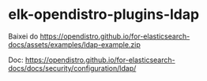 # elk-opendistro-plugins-ldap
Baixei do https://opendistro.github.io/for-elasticsearch-docs/assets/examples/ldap-example.zip 

Doc: https://opendistro.github.io/for-elasticsearch-docs/docs/security/configuration/ldap/
